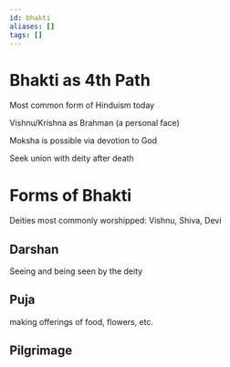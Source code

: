 ```yaml
---
id: bhakti
aliases: []
tags: []
---
```


# Bhakti as 4th Path

Most common form of Hinduism today

Vishnu/Krishna as Brahman (a personal face)

Moksha is possible via devotion to God

Seek union with deity after death

# Forms of Bhakti

Deities most commonly worshipped: Vishnu, Shiva, Devi

## Darshan
Seeing and being seen by the deity

## Puja
making offerings of food, flowers, etc.

## Pilgrimage
